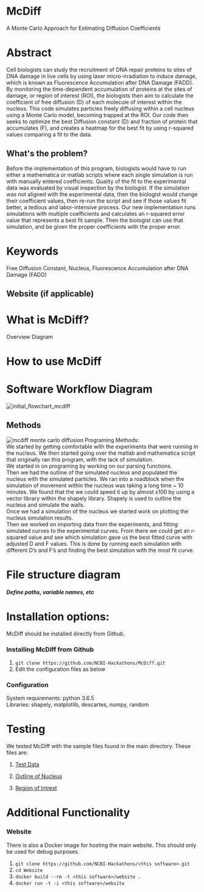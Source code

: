 # McDiff
A Monte Carlo Approach for Estimating Diffusion Coefficients

# Abstract
Cell biologists can study the recruitment of DNA repair proteins to sites of DNA damage in live cells by using laser micro-irradiation to induce damage, which is known as Fluorescence Accumulation after DNA Damage (FADD). By monitoring the time-dependent accumulation of proteins at the sites of damage, or region of interest (ROI), the biologists then aim to calculate the coefficient of free diffusion (D) of each molecule of interest within the nucleus. This code simulates particles freely diffusing within a cell nucleus using a Monte Carlo model, becoming trapped at the ROI. Our code then seeks to optimize the best Diffusion constant (D) and fraction of protein that accumulates (F), and creates a heatmap for the best fit by using r-squared values comparing a fit to the data.


## What's the problem?
Before the implementation of this program, biologists would have to run either a mathematica or matlab scripts where each single simulation is run with manually entered coefficients. Quality of the fit to the experimental data was evaluated by visual inspection by the biologist. If the simulation was not aligned with the experimental data, then the biologist would change their coefficient values, then re-run the script and see if those values fit better, a tedious and labor-intensive process. Our new implementation runs simulations with multiple coefficients and calculates an r-squared error value that represents a best fit sample. Then the biologist can use that simulation, and be given the proper coefficients with the proper error.

# Keywords
 Free Diffusion Constant, Nucleus, Fluorescence Accumulation after DNA Damage (FADD)  

## Website (if applicable)


# What is McDiff?

Overview Diagram

# How to use McDiff

# Software Workflow Diagram

![initial_flowchart_mcdiff](https://user-images.githubusercontent.com/23224399/41737510-beb45eb4-754c-11e8-816c-8720f1ae12e1.png)

## Methods
![mcdiff monte carlo diffusion](https://user-images.githubusercontent.com/30201026/41798320-771963fe-762a-11e8-98c4-97516595d894.png)
Programing Methods:  
  We started by getting comfortable with the experiments that were running in the nucleus. We then started going over the matlab and mathematica script that originally ran this program, with the lack of simulation.   
  We started in on programing by working on our parsing functions.  
  Then we had the outline of the simulated nucleus and populated the nucleus with the simulated particles. 
  We ran into a roadblock when the simulation of movement within the nucleus was taking a long time ~ 10 minutes. We found that the we could speed it up by almost x100 by using a vector library within the shapely library. Shapely is used to outline the nucleus and simulate the walls.   
  Once we had a simulation of the nucleus we started work on plotting the nucleus simulation results.   
  Then we worked on importing data from the experiments, and fitting simulated curves to the experimental curves. From there we could get an r-squared value and see which simulation gave us the best fitted curve with adjusted D and F values.   This is done by running each simulation with different D’s and F’s and finding the best simulation with the most fit curve.


# File structure diagram 
#### _Define paths, variable names, etc_

# Installation options:

McDiff should be installed directly from Github.

### Installing McDiff from Github

1. `git clone https://github.com/NCBI-Hackathons/McDiff.git`
2. Edit the configuration files as below

### Configuration
 
System requirements: python 3.6.5  
  Libraries: shapely, matplotlib, descartes, numpy, random


# Testing

We tested McDiff with the sample files found in the main directory. These files are:  
1. [Test Data](https://github.com/NCBI-Hackathons/McDiff/blob/master/test_files/1.31.18_GFPP1_Hela_1min_002.csv "Test Data")    

2. [Outline of Nucleus](https://github.com/NCBI-Hackathons/McDiff/blob/master/test_files/1.31.18_GFPP1_Hela_1min_002NuclMask.txt "Outline of Nucleus")    

3. [Region of Intrest](https://github.com/NCBI-Hackathons/McDiff/blob/master/test_files/1.31.18_GFPP1_Hela_1min_002ROI.txt "Region of Intrest")     
 
# Additional Functionality
  
### Website

There is also a Docker image for hosting the main website. This should only be used for debug purposes.

  1. `git clone https://github.com/NCBI-Hackathons/<this software>.git`
  2. `cd Website`
  3. `docker build --rm -t <this software>/website .`
  4. `docker run -t -i <this software>/website`
  
